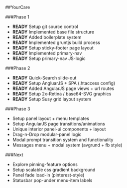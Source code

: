 ##YourCare

###Phase 1
* **READY** Setup git source control
* **READY** Implemented base file structure
* **READY** Added boilerplate system
* **READY** Implemented gruntjs build process
* **READY** Setup sticky-footer page layout
* **READY** Implemented primary-nav
* **READY** Setup primary-nav JS-logic

###Phase 2
* **READY** Quick-Search slide-out
* **READY** Setup AngluarJS + SPA (.htaccess config)
* **READY** Added AngularJS page views + url routes
* **READY** Setup 2x-Retina / base64-SVG graphics
* **READY** Setup Susy grid layout system

###Phase 3
* Setup panel layout + menu templates
* Setup AngularJS page transitions/animations
* Unique interior panel-ui components + layout
* Drag-n-Drop modular-panel logic
* Modal prompt transition system and functionality
* Messages menu + modal system (avgrund + fb style)

###Next
* Explore pinning-feature options
* Setup scalable css gradient background
* Panel fade load-in (pinterest-style)
* Statusbar pop-under menu-item labels

